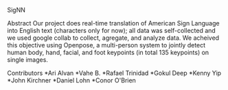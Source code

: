 SigNN

Abstract
Our project does real-time translation of American Sign Language into English text (characters only for now); all data was self-collected and we used google collab to collect, agregate, and analyze data. We acheived this objective using Openpose, a multi-person system to jointly detect human body, hand, facial, and foot keypoints (in total 135 keypoints) on single images. 


Contributors
*Ari Alvan
*Vahe B.
*Rafael Trinidad
*Gokul Deep
*Kenny Yip
*John Kirchner
*Daniel Lohn
*Conor O'Brien

